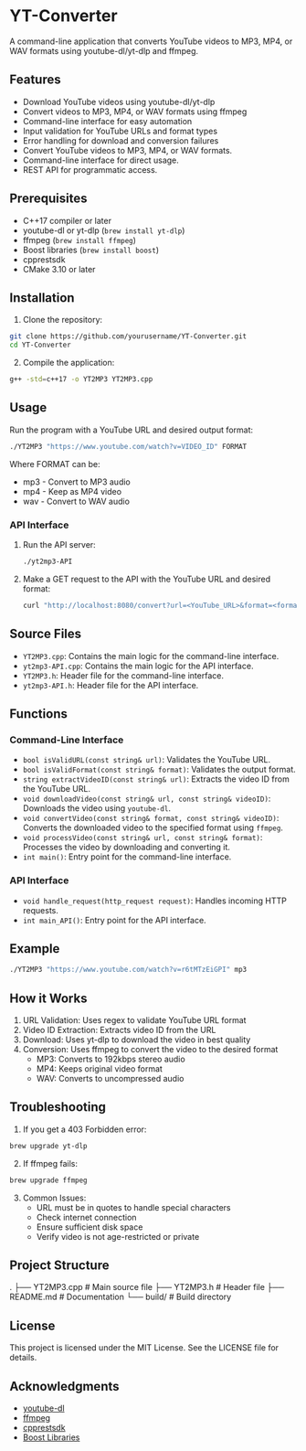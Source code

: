 # YT-Converter

A command-line application that converts YouTube videos to MP3, MP4, or WAV formats using youtube-dl/yt-dlp and ffmpeg.

## Features

- Download YouTube videos using youtube-dl/yt-dlp
- Convert videos to MP3, MP4, or WAV formats using ffmpeg
- Command-line interface for easy automation
- Input validation for YouTube URLs and format types
- Error handling for download and conversion failures
- Convert YouTube videos to MP3, MP4, or WAV formats.
- Command-line interface for direct usage.
- REST API for programmatic access.

## Prerequisites

- C++17 compiler or later
- youtube-dl or yt-dlp (`brew install yt-dlp`)
- ffmpeg (`brew install ffmpeg`)
- Boost libraries (`brew install boost`)
- cpprestsdk
- CMake 3.10 or later

## Installation

1. Clone the repository:
```sh
git clone https://github.com/yourusername/YT-Converter.git
cd YT-Converter
```
2. Compile the application:
```sh
g++ -std=c++17 -o YT2MP3 YT2MP3.cpp
```

## Usage

Run the program with a YouTube URL and desired output format:
```sh
./YT2MP3 "https://www.youtube.com/watch?v=VIDEO_ID" FORMAT
```
Where FORMAT can be:

- mp3 - Convert to MP3 audio
- mp4 - Keep as MP4 video
- wav - Convert to WAV audio

### API Interface

1. Run the API server:
    ```sh
    ./yt2mp3-API
    ```

2. Make a GET request to the API with the YouTube URL and desired format:
    ```sh
    curl "http://localhost:8080/convert?url=<YouTube_URL>&format=<format>"
    ```
## Source Files

- `YT2MP3.cpp`: Contains the main logic for the command-line interface.
- `yt2mp3-API.cpp`: Contains the main logic for the API interface.
- `YT2MP3.h`: Header file for the command-line interface.
- `yt2mp3-API.h`: Header file for the API interface.

## Functions

### Command-Line Interface

- `bool isValidURL(const string& url)`: Validates the YouTube URL.
- `bool isValidFormat(const string& format)`: Validates the output format.
- `string extractVideoID(const string& url)`: Extracts the video ID from the YouTube URL.
- `void downloadVideo(const string& url, const string& videoID)`: Downloads the video using `youtube-dl`.
- `void convertVideo(const string& format, const string& videoID)`: Converts the downloaded video to the specified format using `ffmpeg`.
- `void processVideo(const string& url, const string& format)`: Processes the video by downloading and converting it.
- `int main()`: Entry point for the command-line interface.

### API Interface

- `void handle_request(http_request request)`: Handles incoming HTTP requests.
- `int main_API()`: Entry point for the API interface.

## Example
```sh
./YT2MP3 "https://www.youtube.com/watch?v=r6tMTzEiGPI" mp3
```

## How it Works

1. URL Validation: Uses regex to validate YouTube URL format
2. Video ID Extraction: Extracts video ID from the URL
3. Download: Uses yt-dlp to download the video in best quality
4. Conversion: Uses ffmpeg to convert the video to the desired format
    - MP3: Converts to 192kbps stereo audio
    - MP4: Keeps original video format
    - WAV: Converts to uncompressed audio

## Troubleshooting

1. If you get a 403 Forbidden error:
```sh
brew upgrade yt-dlp
```

2. If ffmpeg fails:
```sh
brew upgrade ffmpeg
```

3. Common Issues:
    - URL must be in quotes to handle special characters
    - Check internet connection
    - Ensure sufficient disk space
    - Verify video is not age-restricted or private

## Project Structure
.
├── YT2MP3.cpp      # Main source file
├── YT2MP3.h        # Header file
├── README.md       # Documentation
└── build/          # Build directory

## License
This project is licensed under the MIT License. See the LICENSE file for details.

## Acknowledgments

- [youtube-dl](https://github.com/ytdl-org/youtube-dl)
- [ffmpeg](https://ffmpeg.org/)
- [cpprestsdk](https://github.com/microsoft/cpprestsdk)
- [Boost Libraries](https://www.boost.org/)